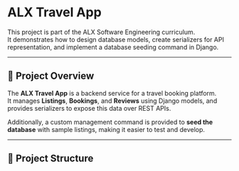 # ALX Travel App

This project is part of the ALX Software Engineering curriculum.  
It demonstrates how to design database models, create serializers for API representation, and implement a database seeding command in Django.

---

## 📌 Project Overview

The **ALX Travel App** is a backend service for a travel booking platform.  
It manages **Listings**, **Bookings**, and **Reviews** using Django models, and provides serializers to expose this data over REST APIs.

Additionally, a custom management command is provided to **seed the database** with sample listings, making it easier to test and develop.

---

## 📂 Project Structure


